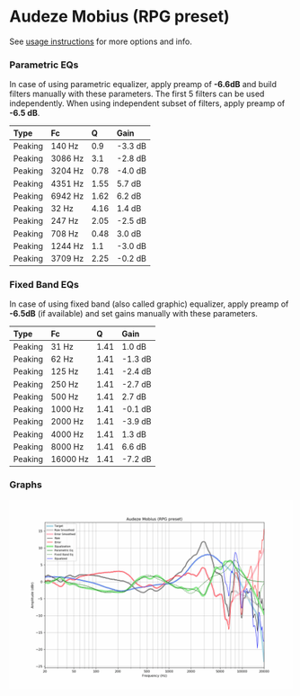 # Audeze Mobius (RPG preset)
See [usage instructions](https://github.com/jaakkopasanen/AutoEq#usage) for more options and info.

### Parametric EQs
In case of using parametric equalizer, apply preamp of **-6.6dB** and build filters manually
with these parameters. The first 5 filters can be used independently.
When using independent subset of filters, apply preamp of **-6.5 dB**.

| Type    | Fc      |    Q | Gain    |
|:--------|:--------|:-----|:--------|
| Peaking | 140 Hz  | 0.9  | -3.3 dB |
| Peaking | 3086 Hz | 3.1  | -2.8 dB |
| Peaking | 3204 Hz | 0.78 | -4.0 dB |
| Peaking | 4351 Hz | 1.55 | 5.7 dB  |
| Peaking | 6942 Hz | 1.62 | 6.2 dB  |
| Peaking | 32 Hz   | 4.16 | 1.4 dB  |
| Peaking | 247 Hz  | 2.05 | -2.5 dB |
| Peaking | 708 Hz  | 0.48 | 3.0 dB  |
| Peaking | 1244 Hz | 1.1  | -3.0 dB |
| Peaking | 3709 Hz | 2.25 | -0.2 dB |

### Fixed Band EQs
In case of using fixed band (also called graphic) equalizer, apply preamp of **-6.5dB**
(if available) and set gains manually with these parameters.

| Type    | Fc       |    Q | Gain    |
|:--------|:---------|:-----|:--------|
| Peaking | 31 Hz    | 1.41 | 1.0 dB  |
| Peaking | 62 Hz    | 1.41 | -1.3 dB |
| Peaking | 125 Hz   | 1.41 | -2.4 dB |
| Peaking | 250 Hz   | 1.41 | -2.7 dB |
| Peaking | 500 Hz   | 1.41 | 2.7 dB  |
| Peaking | 1000 Hz  | 1.41 | -0.1 dB |
| Peaking | 2000 Hz  | 1.41 | -3.9 dB |
| Peaking | 4000 Hz  | 1.41 | 1.3 dB  |
| Peaking | 8000 Hz  | 1.41 | 6.6 dB  |
| Peaking | 16000 Hz | 1.41 | -7.2 dB |

### Graphs
![](./Audeze%20Mobius%20(RPG%20preset).png)